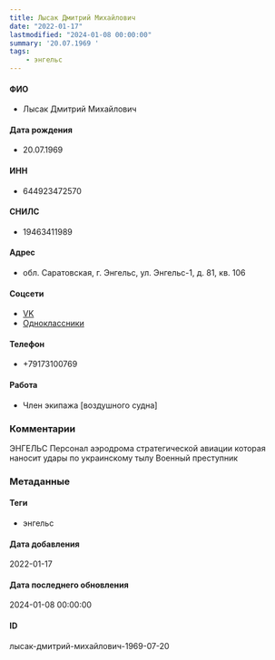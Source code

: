 ```yaml
---
title: Лысак Дмитрий Михайлович
date: "2022-01-17"
lastmodified: "2024-01-08 00:00:00"
summary: '20.07.1969 '
tags: 
    - энгельс
---
```

<!--# pp1-->
<!--## Фигурант-->
<!--### Личные данные-->
#### ФИО
- Лысак Дмитрий Михайлович
#### Дата рождения
- 20.07.1969
#### ИНН
- 644923472570
#### СНИЛС
- 19463411989
#### Адрес
- обл. Саратовская, г. Энгельс, ул. Энгельс-1, д. 81, кв. 106
#### Соцсети
- [VK](https://vk.com/id143751393)
- [Одноклассники](https://ok.ru/profile/263576089091)
#### Телефон
- +79173100769
#### Работа
- Член экипажа [воздушного судна]
### Комментарии
ЭНГЕЛЬС
Персонал аэродрома стратегической авиации которая наносит удары по украинскому тылу
Военный преступник
### Метаданные
#### Теги
- энгельс
#### Дата добавления
2022-01-17
#### Дата последнего обновления
2024-01-08 00:00:00
#### ID
лысак-дмитрий-михайлович-1969-07-20
<!--## END;-->
